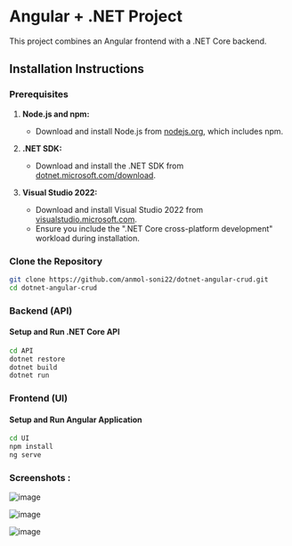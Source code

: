 # Angular + .NET Project

This project combines an Angular frontend with a .NET Core backend.

## Installation Instructions

### Prerequisites

1. **Node.js and npm:**
   - Download and install Node.js from [nodejs.org](https://nodejs.org/), which includes npm.

2. **.NET SDK:**
   - Download and install the .NET SDK from [dotnet.microsoft.com/download](https://dotnet.microsoft.com/download).

3. **Visual Studio 2022:**
   - Download and install Visual Studio 2022 from [visualstudio.microsoft.com](https://visualstudio.microsoft.com/vs/).
   - Ensure you include the ".NET Core cross-platform development" workload during installation.

### Clone the Repository

```bash
git clone https://github.com/anmol-soni22/dotnet-angular-crud.git
cd dotnet-angular-crud
```

### Backend (API)

#### Setup and Run .NET Core API
```bash
cd API
dotnet restore
dotnet build
dotnet run
```

### Frontend (UI)

#### Setup and Run Angular Application

```bash
cd UI
npm install
ng serve
```
### Screenshots :

![image](https://github.com/anmol-soni22/dotnet-angular-crud/assets/85119300/161b53a4-be77-445f-b78f-a204da0d2ecd)

![image](https://github.com/anmol-soni22/dotnet-angular-crud/assets/85119300/4e7c0007-3627-4c51-af10-4c9b1b84eec8)

![image](https://github.com/anmol-soni22/dotnet-angular-crud/assets/85119300/005830af-bdb5-4498-b9f5-2315fc1a5f1b)



